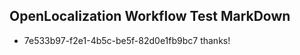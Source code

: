 ## OpenLocalization Workflow Test MarkDown
* 7e533b97-f2e1-4b5c-be5f-82d0e1fb9bc7 thanks!

<!--HONumber=Jul16_HO2-->


